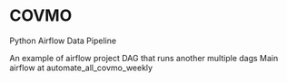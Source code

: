 # COVMO

Python Airflow Data Pipeline

An example of airflow project DAG that runs another multiple dags
Main airflow at automate_all_covmo_weekly